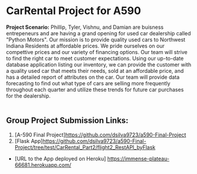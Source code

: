 # CarRental Project for A590
**Project Scenario:**
    Phillip, Tyler, Vishnu, and Damian are buisness entrepeneurs and are having a grand opening for used car dealership called "Python Motors". Our mission is to provide
    quality used cars to Northwest Indiana Residents at affordable prices. We pride ourselves on our compettive prices and our variety of financing options. Our team will strive
    to find the right car to meet customer expectations.
    Using our up-to-date database application listing our inventory, we can provide the customer with a quality used car that meets their needs, sold at an affordable price, and
    has a detailed report of attributes on the car. Our team will provide data forecasting to find out what type of cars are selling more frequently throughout each quarter and
    utilize these trends for future car purchases for the dealership.<br><br>
 ## Group Project Submission Links:<br>
 1. [A-590 Final Project]<https://github.com/dsilva9723/a590-Final-Project><br>
 2. [Flask App]<https://github.com/dsilva9723/a590-Final-Project/tree/test/CarRental_Part2/flight2_RestAPI_byFlask><br>
 - [URL to the App deployed on Heroku] <https://immense-plateau-66681.herokuapp.com/><br>

